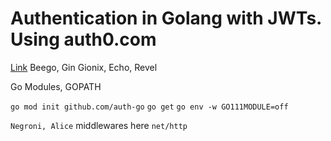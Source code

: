 # Authentication in Golang with JWTs. Using auth0.com

[Link](https://auth0.com/blog/authentication-in-golang/)
Beego, Gin Gionix, Echo, Revel

Go Modules, GOPATH

`go mod init github.com/auth-go`
`go get`
`go env -w GO111MODULE=off`

`Negroni, Alice`
middlewares
here `net/http`
